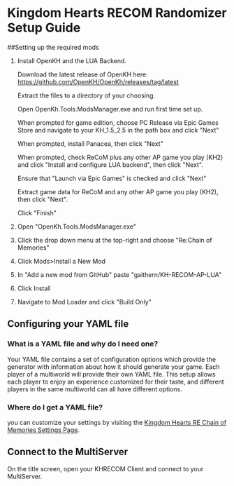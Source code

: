 # Kingdom Hearts RECOM Randomizer Setup Guide

##Setting up the required mods
1. Install OpenKH and the LUA Backend.

    Download the latest release of OpenKH here: https://github.com/OpenKH/OpenKh/releases/tag/latest
    
    Extract the files to a directory of your choosing.
    
    Open OpenKh.Tools.ModsManager.exe and run first time set up.
    
    When prompted for game edition, choose PC Release via Epic Games Store and navigate to your KH_1.5_2.5 in the path box and click "Next"
    
    When prompted, install Panacea, then click "Next"
    
    When prompted, check ReCoM plus any other AP game you play (KH2) and click "Install and configure LUA backend", then click "Next".
    
    Ensure that "Launch via Epic Games" is checked and click "Next"
    
    Extract game data for ReCoM and any other AP game you play (KH2), then click "Next".
    
    Click "Finish"
    
2. Open "OpenKh.Tools.ModsManager.exe"

3. Click the drop down menu at the top-right and choose "Re:Chain of Memories"

4. Click Mods>Install a New Mod

5. In "Add a new mod from GitHub" paste "gaithern/KH-RECOM-AP-LUA"

6. Click Install

7. Navigate to Mod Loader and click "Build Only"


## Configuring your YAML file

### What is a YAML file and why do I need one?

Your YAML file contains a set of configuration options which provide the generator with information about how it should
generate your game. Each player of a multiworld will provide their own YAML file. This setup allows each player to enjoy
an experience customized for their taste, and different players in the same multiworld can all have different options.

### Where do I get a YAML file?

you can customize your settings by visiting the [Kingdom Hearts RE Chain of Memories Settings Page](/games/Kingdom%20Hearts%20RE%20Chain%20of%20Memories/player-settings).

## Connect to the MultiServer

On the title screen, open your KHRECOM Client and connect to your MultiServer.
